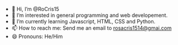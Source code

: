 - 👋 Hi, I’m @RoCris15
- 👀 I’m interested in general programming and web developement.
- 🌱 I’m currently learning Javascript, HTML, CSS and Python.
- 📫 How to reach me: Send me an email to rosacris1514@gmai.com
- 😄 Pronouns: He/Him

<!---
RoCris15/RoCris15 is a ✨ special ✨ repository because its `README.md` (this file) appears on your GitHub profile.
You can click the Preview link to take a look at your changes.
--->
